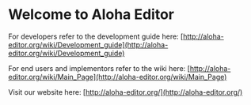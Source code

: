 # Welcome to Aloha Editor

For developers refer to the development guide here:
[http://aloha-editor.org/wiki/Development_guide](http://aloha-editor.org/wiki/Development_guide)

For end users and implementors refer to the wiki here:
[http://aloha-editor.org/wiki/Main_Page](http://aloha-editor.org/wiki/Main_Page)

Visit our website here:
[http://aloha-editor.org/](http://aloha-editor.org/)
